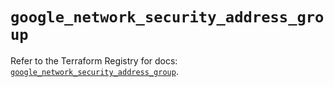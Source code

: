 # `google_network_security_address_group`

Refer to the Terraform Registry for docs: [`google_network_security_address_group`](https://registry.terraform.io/providers/hashicorp/google-beta/6.49.3/docs/resources/google_network_security_address_group).

